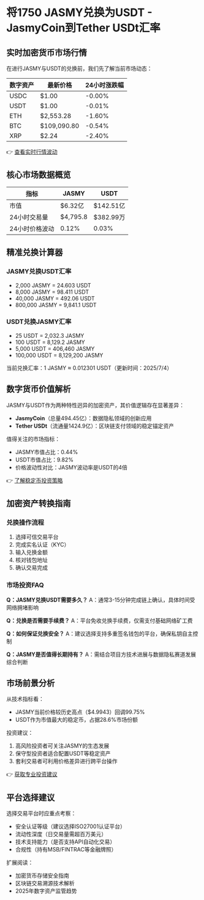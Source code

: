 # 将1750 JASMY兑换为USDT - JasmyCoin到Tether USDt汇率

## 实时加密货币市场行情

在进行JASMY与USDT的兑换前，我们先了解当前市场动态：

| 数字资产 | 最新价格       | 24小时涨跌幅 |
|----------|----------------|--------------|
| USDC     | $1.00          | -0.00%       |
| USDT     | $1.00          | -0.01%       |
| ETH      | $2,553.28      | -1.60%       |
| BTC      | $109,090.80    | -0.54%       |
| XRP      | $2.24          | -2.40%       |

👉 [查看实时行情波动](https://bit.ly/okx_welcome)

## 核心市场数据概览

| 指标                | JASMY            | USDT             |
|---------------------|------------------|------------------|
| 市值                | $6.32亿          | $142.51亿        |
| 24小时交易量        | $4,795.8         | $382.99万        |
| 24小时价格波动      | 0.12%            | 0.03%            |

## 精准兑换计算器

### JASMY兑换USDT汇率
- 2,000 JASMY = 24.603 USDT
- 8,000 JASMY = 98.411 USDT
- 40,000 JASMY = 492.06 USDT
- 800,000 JASMY = 9,841.1 USDT

### USDT兑换JASMY汇率
- 25 USDT = 2,032.3 JASMY
- 100 USDT = 8,129.2 JASMY
- 5,000 USDT = 406,460 JASMY
- 100,000 USDT = 8,129,200 JASMY

当前兑换汇率：1 JASMY ≈ 0.012301 USDT（更新时间：2025/7/4）

## 数字货币价值解析

JASMY与USDT作为两种特性迥异的加密资产，其价值逻辑存在显著差异：
- **JasmyCoin**（总量494.45亿）：数据隐私领域的创新应用
- **Tether USDt**（流通量1424.9亿）：区块链支付领域的稳定锚定资产

值得关注的市场指标：
- JASMY市值占比：0.44%
- USDT市值占比：9.82%
- 价格波动性对比：JASMY波动率是USDT的4倍

👉 [了解稳定币投资策略](https://bit.ly/okx_welcome)

## 加密资产转换指南

### 兑换操作流程
1. 选择可信交易平台
2. 完成实名认证（KYC）
3. 输入兑换金额
4. 核对钱包地址
5. 确认交易完成

### 市场投资FAQ
**Q：JASMY兑换USDT需要多久？**
A：通常3-15分钟完成链上确认，具体时间受网络拥堵影响

**Q：兑换是否需要手续费？**
A：平台免收兑换手续费，仅需支付基础网络矿工费

**Q：如何保证兑换安全？**
A：建议选择支持多重签名钱包的平台，确保私钥自主控制

**Q：JASMY是否值得长期持有？**
A：需结合项目方技术进展与数据隐私赛道发展综合判断

## 市场前景分析

从技术指标看：
- JASMY当前价格较历史高点（$4.9943）回调99.75%
- USDT作为市值最大的稳定币，占据28.6%市场份额

投资建议：
1. 高风险投资者可关注JASMY的生态发展
2. 保守型投资者适合配置USDT等稳定资产
3. 套利交易者可利用价格差异进行跨平台操作

👉 [获取专业投资建议](https://bit.ly/okx_welcome)

## 平台选择建议

选择交易平台时应重点考察：
- 安全认证等级（建议选择ISO27001认证平台）
- 流动性深度（日交易量需超百万美元）
- 技术支持能力（是否支持API自动化交易）
- 合规性（持有MSB/FINTRAC等金融牌照）

扩展阅读：
- 加密货币存储安全指南
- 区块链交易溯源技术解析
- 2025年数字资产监管趋势
